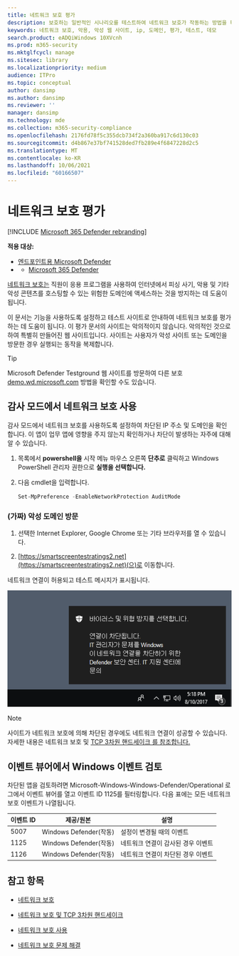 ```yaml
---
title: 네트워크 보호 평가
description: 보호하는 일반적인 시나리오를 테스트하여 네트워크 보호가 작동하는 방법을 확인합니다.
keywords: 네트워크 보호, 악용, 악성 웹 사이트, ip, 도메인, 평가, 테스트, 데모
search.product: eADQiWindows 10XVcnh
ms.prod: m365-security
ms.mktglfcycl: manage
ms.sitesec: library
ms.localizationpriority: medium
audience: ITPro
ms.topic: conceptual
author: dansimp
ms.author: dansimp
ms.reviewer: ''
manager: dansimp
ms.technology: mde
ms.collection: m365-security-compliance
ms.openlocfilehash: 2176fd78f5c355dcb734f2a360ba917c6d130c03
ms.sourcegitcommit: d4b867e37bf741528ded7fb289e4f6847228d2c5
ms.translationtype: MT
ms.contentlocale: ko-KR
ms.lasthandoff: 10/06/2021
ms.locfileid: "60166507"
---
```

# <a name="evaluate-network-protection"></a>네트워크 보호 평가

[!INCLUDE [Microsoft 365 Defender rebranding](../../includes/microsoft-defender.md)]

**적용 대상:**
- [엔드포인트용 Microsoft Defender](https://go.microsoft.com/fwlink/?linkid=2154037)
- - [Microsoft 365 Defender](https://go.microsoft.com/fwlink/?linkid=2118804)

[네트워크 보호는](network-protection.md) 직원이 응용 프로그램을 사용하여 인터넷에서 피싱 사기, 악용 및 기타 악성 콘텐츠를 호스팅할 수 있는 위험한 도메인에 액세스하는 것을 방지하는 데 도움이 됩니다.

이 문서는 기능을 사용하도록 설정하고 테스트 사이트로 안내하여 네트워크 보호를 평가하는 데 도움이 됩니다. 이 평가 문서의 사이트는 악의적이지 않습니다. 악의적인 것으로 하여 특별히 만들어진 웹 사이트입니다. 사이트는 사용자가 악성 사이트 또는 도메인을 방문한 경우 실행되는 동작을 복제합니다.

> [!TIP]
> Microsoft Defender Testground 웹 사이트를 방문하여 다른 보호 [demo.wd.microsoft.com](https://demo.wd.microsoft.com?ocid=cx-wddocs-testground) 방법을 확인할 수도 있습니다.

## <a name="enable-network-protection-in-audit-mode"></a>감사 모드에서 네트워크 보호 사용

감사 모드에서 네트워크 보호를 사용하도록 설정하여 차단된 IP 주소 및 도메인을 확인합니다. 이 앱이 업무 앱에 영향을 주지 않는지 확인하거나 차단이 발생하는 자주에 대해 알 수 있습니다.

1. 목록에서 **powershell을** 시작 메뉴 마우스 오른쪽 **단추로** 클릭하고 Windows PowerShell 관리자 권한으로 **실행을 선택합니다.**
2. 다음 cmdlet을 입력합니다.

    ```PowerShell
    Set-MpPreference -EnableNetworkProtection AuditMode
    ```

### <a name="visit-a-fake-malicious-domain"></a>(가짜) 악성 도메인 방문

1. 선택한 Internet Explorer, Google Chrome 또는 기타 브라우저를 열 수 있습니다.

2. [https://smartscreentestratings2.net](https://smartscreentestratings2.net)(으)로 이동합니다.

네트워크 연결이 허용되고 테스트 메시지가 표시됩니다.

![연결 차단을 표시하는 알림의 예: IT 관리자가 이 네트워크 Windows 보안 차단했습니다. IT 지원 센터에 문의합니다.](images/np-notif.png)

> [!NOTE]
> 사이트가 네트워크 보호에 의해 차단된 경우에도 네트워크 연결이 성공할 수 있습니다. 자세한 내용은 네트워크 보호 및 [TCP 3차원 핸드세이크 를 참조합니다.](network-protection.md#network-protection-and-the-tcp-three-way-handshake)

## <a name="review-network-protection-events-in-windows-event-viewer"></a>이벤트 뷰어에서 Windows 이벤트 검토

차단된 앱을 검토하려면 Microsoft-Windows-Windows-Defender/Operational 로그에서 이벤트 뷰어를 열고 이벤트 ID 1125를 필터링합니다. 다음 표에는 모든 네트워크 보호 이벤트가 나열됩니다.

| 이벤트 ID | 제공/원본 | 설명 |
|---|---|---|
| 5007 | Windows Defender(작동) | 설정이 변경될 때의 이벤트 |
| 1125 | Windows Defender(작동) | 네트워크 연결이 감사된 경우 이벤트 |
| 1126 | Windows Defender(작동) | 네트워크 연결이 차단된 경우 이벤트 |

## <a name="see-also"></a>참고 항목

- [네트워크 보호](network-protection.md)

- [네트워크 보호 및 TCP 3차원 핸드세이크](network-protection.md#network-protection-and-the-tcp-three-way-handshake)

- [네트워크 보호 사용](enable-network-protection.md)

- [네트워크 보호 문제 해결](troubleshoot-np.md)
